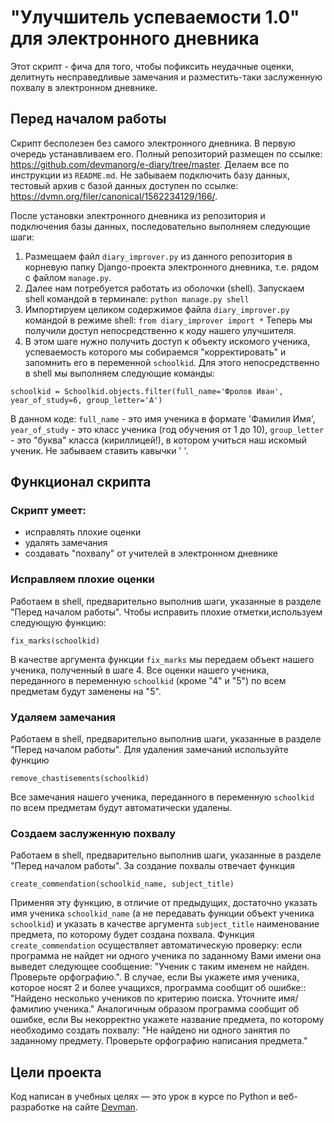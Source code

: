 # "Улучшитель успеваемости 1.0" для электронного дневника
Этот скрипт - фича для того, чтобы пофиксить неудачные оценки, делитнуть несправедливые замечания и разместить-таки заслуженную похвалу в электронном дневнике.

## Перед началом работы
Скрипт бесполезен без самого электронного дневника. В первую очередь устанавливаем его.
Полный репозиторий размещен по ссылке:
https://github.com/devmanorg/e-diary/tree/master.
Делаем все по инструкции из `README.md`.
Не забываем подключить базу данных, тестовый архив с базой данных доступен по ссылке: 
https://dvmn.org/filer/canonical/1562234129/166/.

После установки электронного дневника из репозитория и подключения базы данных, последовательно выполняем следующие шаги:
1. Размещаем файл `diary_improver.py` из данного репозитория  в корневую папку Django-проекта электронного дневника, т.е. рядом с файлом `manage.py`.
2. Далее нам потребуется работать из оболочки (shell). Запускаем shell командой в терминале:
`python manage.py shell`
3. Импортируем целиком содержимое файла `diary_improver.py` командой в режиме shell:
`from diary_improver import *` Теперь мы получили доступ непосредственно к коду нашего улучшителя.
4. В этом шаге нужно получить доступ к объекту искомого ученика, успеваемость которого мы собираемся "корректировать" и запомнить его в переменной `schoolkid`. Для этого непосредственно в shell мы выполняем следующие команды:
 
```schoolkid = Schoolkid.objects.filter(full_name='Фролов Иван', year_of_study=6, group_letter='А')```

В данном коде: `full_name` - это имя ученика в формате 'Фамилия Имя',
`year_of_study` - это класс ученика (год обучения от 1 до 10),
`group_letter` - это "буква" класса (кириллицей!), в котором учиться наш искомый ученик.
Не забываем ставить кавычки ' '.


## Функционал скрипта
### Скрипт умеет: 
- исправлять плохие оценки
- удалять замечания 
- создавать "похвалу" от учителей в электронном дневнике

### Исправляем плохие оценки
Работаем в shell, предварительно выполнив шаги, указанные в разделе "Перед началом работы".
Чтобы исправить плохие отметки,используем следующую функцию:

```fix_marks(schoolkid)```

В качестве аргумента функции `fix_marks` мы передаем объект нашего ученика, полученный в шаге 4.
Все оценки нашего ученика, переданного в переменную `schoolkid` (кроме "4" и "5") по всем предметам  будут заменены на "5". 

### Удаляем замечания
Работаем в shell, предварительно выполнив шаги, указанные в разделе "Перед началом работы".
Для удаления замечаний используйте функцию 

```remove_chastisements(schoolkid)```

Все замечания нашего ученика, переданного в переменную `schoolkid` по всем предметам будут автоматически удалены. 

### Создаем заслуженную похвалу
Работаем в shell, предварительно выполнив шаги, указанные в разделе "Перед началом работы". 
За создание похвалы отвечает функция 

```create_commendation(schoolkid_name, subject_title)```

Применяя эту функцию, в отличие от предыдущих, достаточно указать имя ученика `schoolkid_name` (а не передавать функции объект ученика `schoolkid`) и указать в качестве аргумента `subject_title` наименование предмета, по которому будет создана похвала.
Функция `create_commendation` осуществляет автоматическую проверку: если программа не найдет ни одного ученика по заданному Вами имени она выведет следующее сообщение:
 "Ученик с таким именем не найден. Проверьте орфографию.".
В случае, если Вы укажете имя ученика, которое носят 2 и более учащихся, программа сообщит об ошибке:: "Найдено несколько учеников по критерию поиска. Уточните имя/фамилию ученика."
Аналогичным образом программа сообщит об ошибке, если Вы некорректно укажете название предмета, по которому необходимо создать похвалу: "Не найдено ни одного занятия по заданному предмету. Проверьте орфографию написания предмета."

## Цели проекта
Код написан в учебных целях — это урок в курсе по Python и веб-разработке на сайте [Devman](https://dvmn.org).
